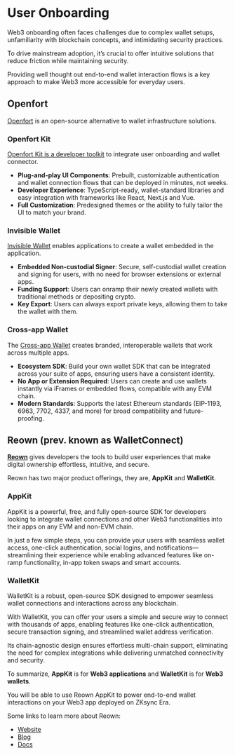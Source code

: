 # User Onboarding

Web3 onboarding often faces challenges due to complex wallet setups, unfamiliarity with blockchain concepts, and intimidating security practices.

To drive mainstream adoption, it’s crucial to offer intuitive solutions that reduce friction while maintaining security.

Providing well thought out end-to-end wallet interaction flows is a key approach to make Web3 more accessible for everyday users.

## Openfort

[Openfort](https://openfort.io) is an open-source alternative to wallet infrastructure solutions.

### Openfort Kit

[Openfort Kit is a developer toolkit](https://www.openfort.io/docs/products/kit/react/quickstart) to integrate user onboarding and wallet connector.

- **Plug-and-play UI Components**: Prebuilt, customizable authentication and wallet connection flows that can be deployed in minutes, not weeks.
- **Developer Experience**: TypeScript-ready, wallet-standard libraries and easy integration with frameworks like React, Next.js and Vue.
- **Full Customization**: Predesigned themes or the ability to fully tailor the UI to match your brand.

### Invisible Wallet

[Invisible Wallet](https://www.openfort.io/docs/products/embedded-wallet/javascript) enables applications to create a wallet embedded in the application.

- **Embedded Non-custodial Signer**: Secure, self-custodial wallet creation and signing for users, with no need for browser extensions or external apps.
- **Funding Support**: Users can onramp their newly created wallets with traditional methods or depositing crypto.
- **Key Export**: Users can always export private keys, allowing them to take the wallet with them.

### Cross-app Wallet

The [Cross-app Wallet](https://www.openfort.io/docs/products/cross-app-wallet/setup) creates branded, interoperable wallets that work across multiple apps.

- **Ecosystem SDK**: Build your own wallet SDK that can be integrated across your suite of apps, ensuring users have a consistent identity.
- **No App or Extension Required**: Users can create and use wallets instantly via iFrames or embedded flows, compatible with any EVM chain.
- **Modern Standards**: Supports the latest Ethereum standards (EIP-1193, 6963, 7702, 4337, and more) for broad compatibility and future-proofing.

## Reown (prev. known as WalletConnect)

**[Reown](https://reown.com/?utm_source=zksync&utm_medium=docs&utm_campaign=backlinks)** gives developers the tools to build user
experiences that make digital ownership effortless, intuitive, and secure.

Reown has two major product offerings, they are, **AppKit** and **WalletKit**.

### AppKit

AppKit is a powerful, free, and fully open-source SDK for developers
looking to integrate wallet connections and other Web3 functionalities into their apps on any EVM and non-EVM chain.

In just a few simple steps, you can provide your users with seamless wallet access, one-click authentication, social logins, and
notifications—streamlining their experience while enabling advanced features like on-ramp functionality, in-app token swaps and smart accounts.

### WalletKit

WalletKit is a robust, open-source SDK designed to empower seamless wallet connections and interactions across any blockchain.

With WalletKit, you can offer your users a simple and secure way to connect with thousands of apps, enabling features like one-click authentication,
secure transaction signing, and streamlined wallet address verification.

Its chain-agnostic design ensures effortless multi-chain support, eliminating the need for complex integrations while delivering unmatched
connectivity and security.

To summarize, **AppKit** is for **Web3 applications** and **WalletKit** is for **Web3 wallets**.

You will be able to use Reown AppKit to power end-to-end wallet interactions on your Web3 app deployed on ZKsync Era.

Some links to learn more about Reown:

- [Website](https://reown.com/?utm_source=zksync&utm_medium=docs&utm_campaign=backlinks)
- [Blog](https://reown.com/blog?utm_source=zksync&utm_medium=docs&utm_campaign=backlinks)
- [Docs](https://docs.reown.com/?utm_source=zksync&utm_medium=docs&utm_campaign=backlinks)
